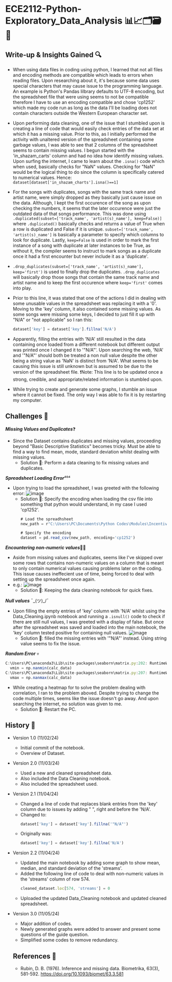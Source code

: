 # ECE2112-Python-Exploratory_Data_Analysis 📊📈🗂️🗃️🐍



## Write-up & Insights Gained 🔍
- When using data files in coding using python, I learned that not all files and encoding methods are compatible which leads to errors when reading files. Upon researching about it, it's because some data uses special characters that may cause issue to the programming language. An example is Python's Pandas lilbrary defaults to UTF-8 encoding, but the spreadsheet file that were using seems to not be compatible therefore I have to use an encoding compatible and chose 'cp1252' which made my code run as long as the data I'll be loading does not contain characters outside the Western European character set.

- Upon performing data cleaning, one of the issue that I stumbled upon is creating a line of code that would easily check entries of the data set at which it has a missing value. Prior to this, as I initially performed the activity with unaltered version of the spreadsheet containing some garbage values, I was able to see that 2 columns of the spreadsheet seems to contain missing values. I begun started with the 'in_shazam_carts' column and had no idea how identify missing values. Upon surfing the internet, I came to learn about the `.isna()` code which when used, basically checks for "NaN" values. Checking for "NaN" would be the logical thing to do since the column is specifically catered to numerical values. Hence: `dataset[dataset['in_shazam_charts'].isna()==1]`

- For the songs with duplicates, songs with the same track name and artist name, were simply dropped as they basically just cause issue on the data. Although, I kept the first occurence of the song as upon checking the numbers, it seems that the later occurence were just the outdated data of that songs performance. This was done using `.duplicated(subset=['track_name', 'artist(s)_name'], keep=False)]` where `.duplicated()` basically checks and returns a value of True when a row is duplicated and False if it is unique. `subset=['track_name', 'artist(s)_name']` is basically a parameter to specify which columns to look for duplicate. Lastly, `keep=False` is used in order to mark the first instance of a song with duplicate at later instances to be True, as without it, the compiler seems to instruct to mark songs as a duplicate once it had a first encounter but never include it as a 'duplicate'.
- `.drop_duplicates(subset=['track_name', 'artist(s)_name'], keep='first')` is used to finally drop the duplicates. `.drop_duplicates` will basically drop those songs that contain the same track name and artist name and to keep the first occurence where `keep='first'` comes into play.

- Prior to this line, it was stated that one of the actions I did in dealing with some unusable values in the spreadsheet was replacing it with a '0'. Moving to the 'key' column, it also contained some missing values. As some songs were missing some keys, I decided to just fill it up with "N/A" or "not applicable" so I ran this:
    ```javascript
    dataset['key'] = dataset['key'].fillna('N/A')
    ```
- Apparently, filling the entries with 'N/A' still resulted in the data containing once loaded from a different notebook but different output was printed once I changed it to '"N/A"'. Upon searching the web, 'N/A' and '"N/A"' should both be treated a non null value despite the other being a string value as 'NaN' is distinct from 'N/A'. What seems to be causing this issue is still unknown but is assumed to be due to the version of the spreadsheet file. ❗Note: This line is to be updated once a strong, credible, and appropriate/related information is stumbled upon.

- While trying to create and generate some graphs, I stumble an issue where it cannot be fixed. The only way I was able to fix it is by restarting my computer. 


## Challenges 🎯
***Missing Values and Duplicates***❓
* Since the Dataset contains duplicates and missing values, proceeding beyond "Basic Descriptive Statistics" becomes tricky. Must be able to find a way to find mean, mode, standard deviation whilst dealing with missing values.
  - Solution 🔧: Perform a data cleaning to fix missing values and duplicates.
 
***Spreadsheet Loading Error***⁴⁰⁴
* Upon trying to load the spreadsheet, I was greeted with the following error:
![image](https://github.com/user-attachments/assets/e0d61703-32f5-4b8d-b5ab-4d0ab49f3118)
  - Solution 🔧: Specify the encoding when loading the csv file into something that python would understand, in my case I used 'cp1252'.
    ```javascript
    # Load the spreadhsheet
    new_path = r"C:\Users\PC\Documents\Python Codes\Modules\Incentives\Top Spotify Music Incentives\spotify-2023.csv"

    # Specify the encoding
    dataset = pd.read_csv(new_path, encoding='cp1252')
    ```

***Encountering non-numeric values***🤔💭
* Aside from missing values and duplicates, seems like I've skipped over some rows that contains non-numeric values on a column that is meant to only contain numerical values causing problems later on the coding. This issue causes ineffecient use of time, being forced to deal with setting up the spreadsheet once again.
* e.g.: ![image](https://github.com/user-attachments/assets/419da2ca-2665-4087-8833-22b15d682319)
  - Solution 🔧: Keeping the data cleaning notebook for quick fixes.

***Null values*** ¯\_(ツ)_/¯
* Upon filling the empty entries of 'key' column with 'N/A' whilst using the Data_Cleaning.ipynb notebook and running a `.isnull()` code to check if there are still null values, I was greeted with a display of false. But once after the spreadsheet was saved and loaded into the main notebook, the 'key' column tested positive for containing null values.
![image](https://github.com/user-attachments/assets/0f96fbe1-6ae2-4504-aae9-67ef558f7399)
  - Solution 🔧: filled the missing entries with '"N/A"' instead. Using string value seems to fix the issue.

***Random Error*** 💀
```javascript
C:\Users\PC\anaconda3\Lib\site-packages\seaborn\matrix.py:202: RuntimeWarning: All-NaN slice encountered
  vmin = np.nanmin(calc_data)
C:\Users\PC\anaconda3\Lib\site-packages\seaborn\matrix.py:207: RuntimeWarning: All-NaN slice encountered
  vmax = np.nanmax(calc_data)
```
* While creating a heatmap for to solve the problem dealing with correlation, I ran to the problem aboved. Despite trying to change the code multiple times, seems like the issue doesn't go away. And upon searching the internet, no solution was given to me.
  - Solution 🔧: Restart the PC.



## History 📜
* Version 1.0 (11/02/24)
  - Initial commit of the notebook.
  - Overview of Dataset.

* Version 2.0 (11/03/24)
  - Used a new and cleaned spreadsheet data.
  - Also included the Data Cleaning notebook.
  - Also included the spreadsheet used.
* Version 2.1 (11/04/24)
  - Changed a line of code that replaces blank entries from the 'key' column due to issues by adding " ", right and before the 'N/A'.
  - Changed to:
    ```javascript
    dataset['key'] = dataset['key'].fillna('"N/A"')
    ```
  - Originally was:
    ```javascript
    dataset['key'] = dataset['key'].fillna('N/A')
    ```
* Version 2.2 (11/04/24)
  - Updated the main notebook by adding some graph to show mean, median, and standard deviation of the 'streams'.
  - Added the following line of code to deal with non-numeric values in the 'streams' column of row 574.
    ```javascript
    cleaned_dataset.loc[574, 'streams'] = 0
    ```
  - Uploaded the updated Data_Cleaning notebook and updated cleaned spreadsheet.
 
* Version 3.0 (11/05/24)
  - Major addition of codes.
  - Newly generated graphs were added to answer and present some questions of the guide question.
  - Simplified some codes to remove redundancy.
 
  ## References 🔗
  - Rubin, D. B. (1976). Inference and missing data. Biometrika, 63(3), 581-592. https://doi.org/10.1093/biomet/63.3.581
